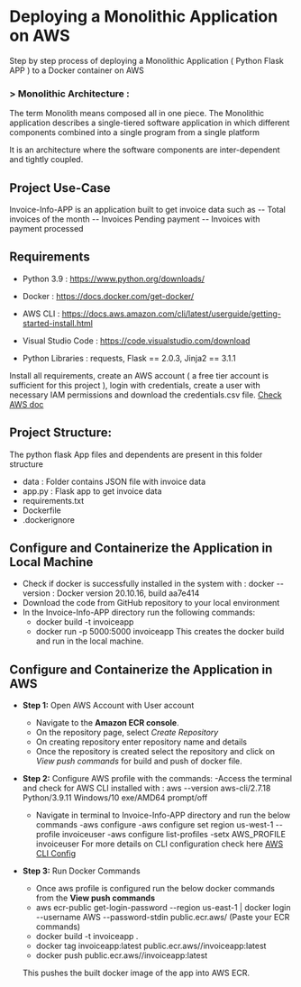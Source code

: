# Deploying a Monolithic Application on AWS 

Step by step process of deploying a Monolithic Application ( Python Flask APP ) to a Docker container on AWS
### > Monolithic Architecture : 

The term Monolith means composed all in one piece. The Monolithic application describes a single-tiered software application in which different components combined into a single program from a single platform

It is an architecture where the software components are inter-dependent and tightly coupled.

## Project Use-Case
Invoice-Info-APP is an application built to get invoice data such as
-- Total invoices of the month
-- Invoices Pending payment
-- Invoices with payment processed

## Requirements

- Python 3.9 : https://www.python.org/downloads/

- Docker : https://docs.docker.com/get-docker/

- AWS CLI : https://docs.aws.amazon.com/cli/latest/userguide/getting-started-install.html

- Visual Studio Code : https://code.visualstudio.com/download

- Python Libraries : requests, Flask == 2.0.3, Jinja2 == 3.1.1

Install all requirements, create an AWS account ( a free tier account is sufficient for this project ), login with credentials, create a user with necessary IAM permissions and download the credentials.csv file. [Check AWS doc](https://docs.aws.amazon.com/IAM/latest/UserGuide/id_users_create.html)

## Project Structure:
The python flask App files and dependents are present in this folder structure
- data : Folder contains JSON file with invoice data
- app.py : Flask app to get invoice data
- requirements.txt
- Dockerfile
- .dockerignore

## Configure and Containerize the Application in Local Machine
- Check if docker is successfully installed in the system with : docker --version : Docker version 20.10.16, build aa7e414
- Download the code from GitHub repository to your local environment
- In the Invoice-Info-APP directory run the following commands:
  - docker build -t invoiceapp
  - docker run -p 5000:5000 invoiceapp
  This creates the docker build and run in the local machine.

## Configure and Containerize the Application in AWS
- **Step 1:** Open AWS Account with User account
  - Navigate to the **Amazon ECR console**.
  - On the repository page, select *Create Repository* 
  - On creating repository enter repository name and details
  - Once the repository is created select the repository and click on *View push commands* for build and push of docker file.
- **Step 2:** Configure AWS profile with the commands:
  -Access the terminal and check for AWS CLI installed with : aws --version
  aws-cli/2.7.18 Python/3.9.11 Windows/10 exe/AMD64 prompt/off
  - Navigate in terminal to Invoice-Info-APP directory and run the below commands
  -aws configure
  -aws configure set region us-west-1 --profile invoiceuser
  -aws configure list-profiles
  -setx AWS_PROFILE invoiceuser
  For more details on CLI configuration check here [AWS CLI Config](https://docs.aws.amazon.com/cli/latest/userguide/cli-configure-quickstart.html#cli-configure-quickstart-precedence)
- **Step 3:** Run Docker Commands 
  - Once aws profile is configured run the below docker commands from the **View push commands**
  - aws ecr-public get-login-password --region us-east-1 | docker login --username AWS --password-stdin public.ecr.aws/<id> (Paste your ECR commands)
  - docker build -t invoiceapp .
  - docker tag invoiceapp:latest public.ecr.aws/<id>/invoiceapp:latest
  - docker push public.ecr.aws/<id>/invoiceapp:latest
  
  This pushes the built docker image of the app into AWS ECR.





